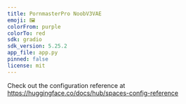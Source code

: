 ```yaml
---
title: PornmasterPro NoobV3VAE
emoji: 🖼
colorFrom: purple
colorTo: red
sdk: gradio
sdk_version: 5.25.2
app_file: app.py
pinned: false
license: mit
---
```


Check out the configuration reference at https://huggingface.co/docs/hub/spaces-config-reference